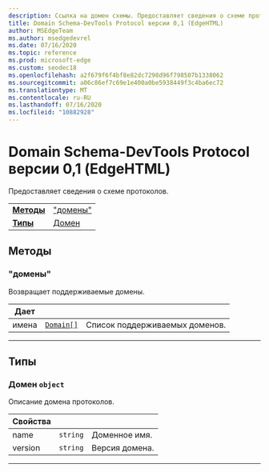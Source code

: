 ```yaml
---
description: Ссылка на домен схемы. Предоставляет сведения о схеме протоколов.
title: Domain Schema-DevTools Protocol версии 0,1 (EdgeHTML)
author: MSEdgeTeam
ms.author: msedgedevrel
ms.date: 07/16/2020
ms.topic: reference
ms.prod: microsoft-edge
ms.custom: seodec18
ms.openlocfilehash: a2f679f6f4bf8e82dc7298d96f798507b1338062
ms.sourcegitcommit: a06c86ef7c69e1e400a0be5938449f3c4ba6ec72
ms.translationtype: MT
ms.contentlocale: ru-RU
ms.lasthandoff: 07/16/2020
ms.locfileid: "10882928"
---
```

# Domain Schema-DevTools Protocol версии 0,1 (EdgeHTML)  

Предоставляет сведения о схеме протоколов.

| | |
|-|-|
| [**Методы**](#methods) | ["домены"](#getdomains) |
| [**Типы**](#types) | [Домен](#domain) |
## Методы

### "домены"
Возвращает поддерживаемые домены.

<table>
    <thead>
        <tr>
            <th>Дает</th>
            <th></th>
            <th></th>
        </tr>
    </thead>
    <tbody>
        <tr>
            <td>имена</td>
            <td><a href="#domain"><code class="flyout">Domain[]</code></a></td>
            <td>Список поддерживаемых доменов.</td>
        </tr>
    </tbody>
</table>

---

## Типы

### <a name="domain"></a> Домен `object`

Описание домена протоколов.

<table>
    <thead>
        <tr>
            <th>Свойства</th>
            <th></th>
            <th></th>
        </tr>
    </thead>
    <tbody>
        <tr>
            <td>name</td>
            <td><code class="flyout">string</code></td>
            <td>Доменное имя.</td>
        </tr>
        <tr>
            <td>version</td>
            <td><code class="flyout">string</code></td>
            <td>Версия домена.</td>
        </tr>
    </tbody>
</table>

---
